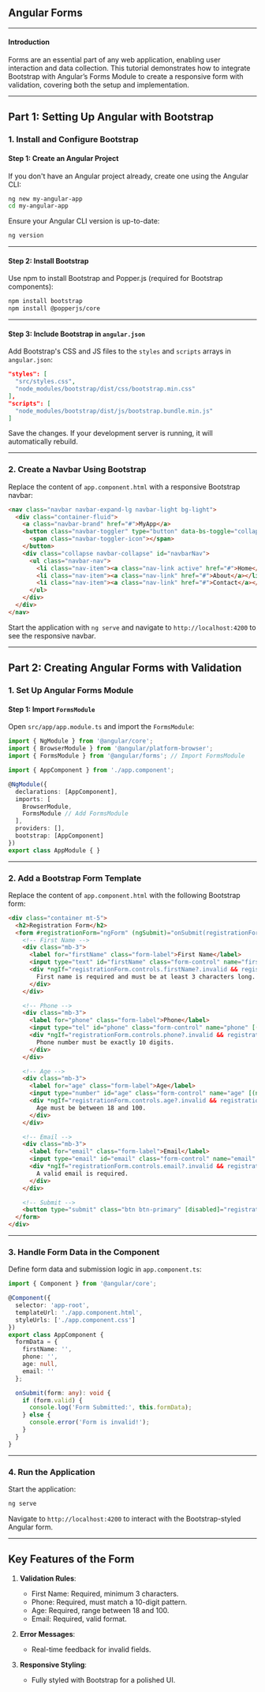 ## Angular Forms

---

#### **Introduction**
Forms are an essential part of any web application, enabling user interaction and data collection. This tutorial demonstrates how to integrate Bootstrap with Angular’s Forms Module to create a responsive form with validation, covering both the setup and implementation.

---

## **Part 1: Setting Up Angular with Bootstrap**

### 1. **Install and Configure Bootstrap**

#### **Step 1: Create an Angular Project**
If you don't have an Angular project already, create one using the Angular CLI:

```bash
ng new my-angular-app
cd my-angular-app
```

Ensure your Angular CLI version is up-to-date:

```bash
ng version
```

---

#### **Step 2: Install Bootstrap**
Use npm to install Bootstrap and Popper.js (required for Bootstrap components):

```bash
npm install bootstrap
npm install @popperjs/core
```

---

#### **Step 3: Include Bootstrap in `angular.json`**
Add Bootstrap's CSS and JS files to the `styles` and `scripts` arrays in `angular.json`:

```json
"styles": [
  "src/styles.css",
  "node_modules/bootstrap/dist/css/bootstrap.min.css"
],
"scripts": [
  "node_modules/bootstrap/dist/js/bootstrap.bundle.min.js"
]
```

Save the changes. If your development server is running, it will automatically rebuild.

---

### 2. **Create a Navbar Using Bootstrap**

Replace the content of `app.component.html` with a responsive Bootstrap navbar:

```html
<nav class="navbar navbar-expand-lg navbar-light bg-light">
  <div class="container-fluid">
    <a class="navbar-brand" href="#">MyApp</a>
    <button class="navbar-toggler" type="button" data-bs-toggle="collapse" data-bs-target="#navbarNav" aria-controls="navbarNav" aria-expanded="false" aria-label="Toggle navigation">
      <span class="navbar-toggler-icon"></span>
    </button>
    <div class="collapse navbar-collapse" id="navbarNav">
      <ul class="navbar-nav">
        <li class="nav-item"><a class="nav-link active" href="#">Home</a></li>
        <li class="nav-item"><a class="nav-link" href="#">About</a></li>
        <li class="nav-item"><a class="nav-link" href="#">Contact</a></li>
      </ul>
    </div>
  </div>
</nav>
```

Start the application with `ng serve` and navigate to `http://localhost:4200` to see the responsive navbar.

---

## **Part 2: Creating Angular Forms with Validation**

### 1. **Set Up Angular Forms Module**

#### **Step 1: Import `FormsModule`**
Open `src/app/app.module.ts` and import the `FormsModule`:

```typescript
import { NgModule } from '@angular/core';
import { BrowserModule } from '@angular/platform-browser';
import { FormsModule } from '@angular/forms'; // Import FormsModule

import { AppComponent } from './app.component';

@NgModule({
  declarations: [AppComponent],
  imports: [
    BrowserModule,
    FormsModule // Add FormsModule
  ],
  providers: [],
  bootstrap: [AppComponent]
})
export class AppModule { }
```

---

### 2. **Add a Bootstrap Form Template**

Replace the content of `app.component.html` with the following Bootstrap form:

```html
<div class="container mt-5">
  <h2>Registration Form</h2>
  <form #registrationForm="ngForm" (ngSubmit)="onSubmit(registrationForm)">
    <!-- First Name -->
    <div class="mb-3">
      <label for="firstName" class="form-label">First Name</label>
      <input type="text" id="firstName" class="form-control" name="firstName" [(ngModel)]="formData.firstName" required minlength="3" />
      <div *ngIf="registrationForm.controls.firstName?.invalid && registrationForm.controls.firstName?.touched" class="text-danger">
        First name is required and must be at least 3 characters long.
      </div>
    </div>

    <!-- Phone -->
    <div class="mb-3">
      <label for="phone" class="form-label">Phone</label>
      <input type="tel" id="phone" class="form-control" name="phone" [(ngModel)]="formData.phone" required pattern="^[0-9]{10}$" />
      <div *ngIf="registrationForm.controls.phone?.invalid && registrationForm.controls.phone?.touched" class="text-danger">
        Phone number must be exactly 10 digits.
      </div>
    </div>

    <!-- Age -->
    <div class="mb-3">
      <label for="age" class="form-label">Age</label>
      <input type="number" id="age" class="form-control" name="age" [(ngModel)]="formData.age" required min="18" max="100" />
      <div *ngIf="registrationForm.controls.age?.invalid && registrationForm.controls.age?.touched" class="text-danger">
        Age must be between 18 and 100.
      </div>
    </div>

    <!-- Email -->
    <div class="mb-3">
      <label for="email" class="form-label">Email</label>
      <input type="email" id="email" class="form-control" name="email" [(ngModel)]="formData.email" required email />
      <div *ngIf="registrationForm.controls.email?.invalid && registrationForm.controls.email?.touched" class="text-danger">
        A valid email is required.
      </div>
    </div>

    <!-- Submit -->
    <button type="submit" class="btn btn-primary" [disabled]="registrationForm.invalid">Submit</button>
  </form>
</div>
```

---

### 3. **Handle Form Data in the Component**

Define form data and submission logic in `app.component.ts`:

```typescript
import { Component } from '@angular/core';

@Component({
  selector: 'app-root',
  templateUrl: './app.component.html',
  styleUrls: ['./app.component.css']
})
export class AppComponent {
  formData = {
    firstName: '',
    phone: '',
    age: null,
    email: ''
  };

  onSubmit(form: any): void {
    if (form.valid) {
      console.log('Form Submitted:', this.formData);
    } else {
      console.error('Form is invalid!');
    }
  }
}
```

---

### 4. **Run the Application**

Start the application:

```bash
ng serve
```

Navigate to `http://localhost:4200` to interact with the Bootstrap-styled Angular form.

---

## **Key Features of the Form**
1. **Validation Rules**:
   - First Name: Required, minimum 3 characters.
   - Phone: Required, must match a 10-digit pattern.
   - Age: Required, range between 18 and 100.
   - Email: Required, valid format.

2. **Error Messages**:
   - Real-time feedback for invalid fields.

3. **Responsive Styling**:
   - Fully styled with Bootstrap for a polished UI.

